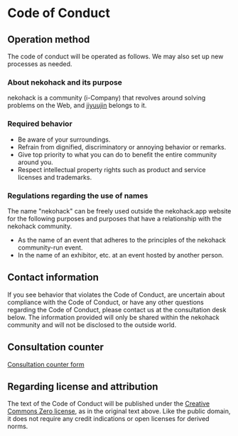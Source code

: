 # Code of Conduct

## Operation method

The code of conduct will be operated as follows. We may also set up new processes as needed.

### About nekohack and its purpose

nekohack is a community (i-Company) that revolves around solving problems on the Web, and [jiyuujin](https://github.com/jiyuujin) belongs to it.

### Required behavior

- Be aware of your surroundings.
- Refrain from dignified, discriminatory or annoying behavior or remarks.
- Give top priority to what you can do to benefit the entire community around you.
- Respect intellectual property rights such as product and service licenses and trademarks.

### Regulations regarding the use of names

The name "nekohack" can be freely used outside the nekohack.app website for the following purposes and purposes that have a relationship with the nekohack community.

- As the name of an event that adheres to the principles of the nekohack community-run event.
- In the name of an exhibitor, etc. at an event hosted by another person.

## Contact information

If you see behavior that violates the Code of Conduct, are uncertain about compliance with the Code of Conduct, or have any other questions regarding the Code of Conduct, please contact us at the consultation desk below. The information provided will only be shared within the nekohack community and will not be disclosed to the outside world.

## Consultation counter

[Consultation counter form](https://docs.google.com/forms/d/e/1FAIpQLSfFzwsCVnFbu-lV0Jz2fEYHR97hpBSK2g6kEwc-G1fo976ngA/viewform)

## Regarding license and attribution

The text of the Code of Conduct will be published under the [Creative Commons Zero license](https://creativecommons.org/publicdomain/zero/1.0/), as in the original text above. Like the public domain, it does not require any credit indications or open licenses for derived norms.
